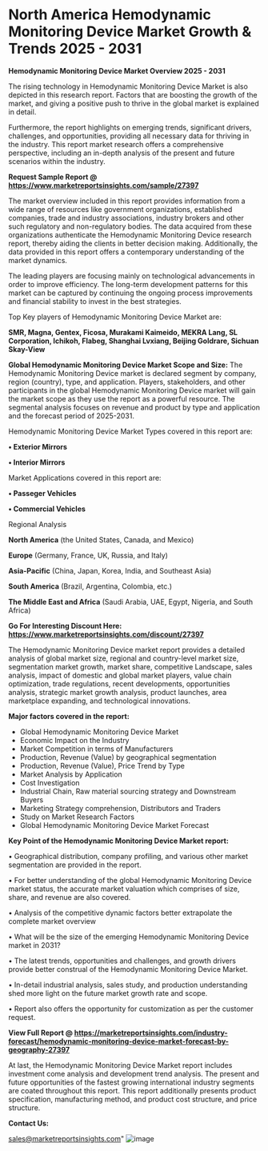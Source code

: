 # North America Hemodynamic Monitoring Device Market Growth & Trends 2025 - 2031

<Strong> Hemodynamic Monitoring Device Market Overview 2025 - 2031</strong>

The rising technology in Hemodynamic Monitoring Device Market is also depicted in this research report. Factors that are boosting the growth of the market, and giving a positive push to thrive in the global market is explained in detail.

Furthermore, the report highlights on emerging trends, significant drivers, challenges, and opportunities, providing all necessary data for thriving in the industry. This report market research offers a comprehensive perspective, including an in-depth analysis of the present and future scenarios within the industry.

<strong>Request Sample Report @ <a href=https://www.marketreportsinsights.com/sample/27397>https://www.marketreportsinsights.com/sample/27397</a></strong>

The market overview included in this report provides information from a wide range of resources like government organizations, established companies, trade and industry associations, industry brokers and other such regulatory and non-regulatory bodies. The data acquired from these organizations authenticate the Hemodynamic Monitoring Device research report, thereby aiding the clients in better decision making. Additionally, the data provided in this report offers a contemporary understanding of the market dynamics.

The leading players are focusing mainly on technological advancements in order to improve efficiency. The long-term development patterns for this market can be captured by continuing the ongoing process improvements and financial stability to invest in the best strategies.

Top Key players of Hemodynamic Monitoring Device Market are:

<strong>SMR, Magna, Gentex, Ficosa, Murakami Kaimeido, MEKRA Lang, SL Corporation, Ichikoh, Flabeg, Shanghai Lvxiang, Beijing Goldrare, Sichuan Skay-View</strong>

<strong><b>Global Hemodynamic Monitoring Device Market Scope and Size:</b></strong>
The Hemodynamic Monitoring Device market is declared segment by company, region (country), type, and application. Players, stakeholders, and other participants in the global Hemodynamic Monitoring Device market will gain the market scope as they use the report as a powerful resource. The segmental analysis focuses on revenue and product by type and application and the forecast period of 2025-2031.

Hemodynamic Monitoring Device Market Types covered in this report are:

<strong>• Exterior Mirrors

• Interior Mirrors</strong>

Market Applications covered in this report are:

<strong>• Passeger Vehicles

• Commercial Vehicles</strong> 

Regional Analysis

<strong>North America</strong> (the United States, Canada, and Mexico)

<strong>Europe</strong> (Germany, France, UK, Russia, and Italy)

<strong>Asia-Pacific</strong> (China, Japan, Korea, India, and Southeast Asia)

<strong>South America</strong> (Brazil, Argentina, Colombia, etc.)

<strong>The Middle East and Africa</strong> (Saudi Arabia, UAE, Egypt, Nigeria, and South Africa)

<strong>Go For Interesting Discount Here: <a href=https://www.marketreportsinsights.com/discount/27397>https://www.marketreportsinsights.com/discount/27397</a></strong>

The Hemodynamic Monitoring Device market report provides a detailed analysis of global market size, regional and country-level market size, segmentation market growth, market share, competitive Landscape, sales analysis, impact of domestic and global market players, value chain optimization, trade regulations, recent developments, opportunities analysis, strategic market growth analysis, product launches, area marketplace expanding, and technological innovations.

<strong><b>Major factors covered in the report:</b></strong>
<ul>
  <li>Global Hemodynamic Monitoring Device Market </li>
  <li>Economic Impact on the Industry</li>
  <li>Market Competition in terms of Manufacturers</li>
  <li>Production, Revenue (Value) by geographical segmentation</li>
  <li>Production, Revenue (Value), Price Trend by Type</li>
  <li>Market Analysis by Application</li>
  <li>Cost Investigation</li>
  <li>Industrial Chain, Raw material sourcing strategy and Downstream Buyers</li>
  <li>Marketing Strategy comprehension, Distributors and Traders</li>
  <li>Study on Market Research Factors</li>
  <li>Global Hemodynamic Monitoring Device Market Forecast</li>
</ul>

<strong><b>Key Point of the Hemodynamic Monitoring Device Market report:</b></strong>

• Geographical distribution, company profiling, and various other market segmentation are provided in the report.

• For better understanding of the global Hemodynamic Monitoring Device market status, the accurate market valuation which comprises of size, share, and revenue are also covered.

• Analysis of the competitive dynamic factors better extrapolate the complete market overview

• What will be the size of the emerging Hemodynamic Monitoring Device market in 2031?

• The latest trends, opportunities and challenges, and growth drivers provide better construal of the Hemodynamic Monitoring Device Market.

• In-detail industrial analysis, sales study, and production understanding shed more light on the future market growth rate and scope.

• Report also offers the opportunity for customization as per the customer request.

<strong><b>View Full Report @ <a href=https://marketreportsinsights.com/industry-forecast/hemodynamic-monitoring-device-market-forecast-by-geography-27397>https://marketreportsinsights.com/industry-forecast/hemodynamic-monitoring-device-market-forecast-by-geography-27397</a></b></strong>


At last, the Hemodynamic Monitoring Device Market report includes investment come analysis and development trend analysis. The present and future opportunities of the fastest growing international industry segments are coated throughout this report. This report additionally presents product specification, manufacturing method, and product cost structure, and price structure.

<strong>Contact Us:</strong>

sales@marketreportsinsights.com"
![image](https://github.com/user-attachments/assets/26590887-90b6-4743-b258-95c24f24dab9)
